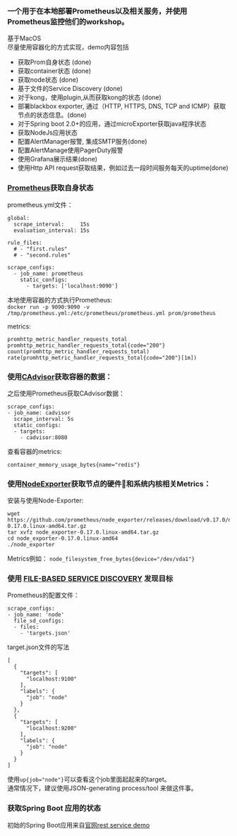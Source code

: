 ### 一个用于在本地部署Prometheus以及相关服务，并使用Prometheus监控他们的workshop。
基于MacOS  
尽量使用容器化的方式实现，demo内容包括
- 获取Prom自身状态 (done)
- 获取container状态 (done)
- 获取node状态 (done)
- 基于文件的Service Discovery (done)
- 对于kong，使用plugin,从而获取kong的状态 (done)
- 部署blackbox exporter, 通过（HTTP, HTTPS, DNS, TCP and ICMP）获取节点的状态信息。(done)
- 对于Spring boot 2.0+的应用，通过microExporter获取java程序状态
- 获取NodeJs应用状态
- 配置AlertManager报警, 集成SMTP服务(done)
- 配置AlertManage使用PagerDuty报警
- 使用Grafana展示结果(done)
- 使用Http API request获取结果，例如过去一段时间服务每天的uptime(done)


### [Prometheus](https://prometheus.io/docs/introduction/overview/)获取自身状态  
prometheus.yml文件：
```
global:
  scrape_interval:     15s 
  evaluation_interval: 15s

rule_files:
  # - "first.rules"
  # - "second.rules"

scrape_configs:
  - job_name: prometheus
    static_configs:
      - targets: ['localhost:9090']
```

本地使用容器的方式执行Prometheus:  
```docker run -p 9090:9090 -v /tmp/prometheus.yml:/etc/prometheus/prometheus.yml prom/prometheus```  

metrics:  
```
promhttp_metric_handler_requests_total
promhttp_metric_handler_requests_total{code="200"}
count(promhttp_metric_handler_requests_total)
rate(promhttp_metric_handler_requests_total{code="200"}[1m])
```

### 使用[CAdvisor](https://github.com/google/cadvisor)获取容器的数据：   
之后使用Prometheus获取CAdvisor数据：
```
scrape_configs:
- job_name: cadvisor
  scrape_interval: 5s
  static_configs:
  - targets:
    - cadvisor:8080
```
查看容器的metrics:
```
container_memory_usage_bytes{name="redis"}
```

### 使用[NodeExporter](https://github.com/prometheus/node_exporter)获取节点的硬件和系统内核相关Metrics：  
安装与使用Node-Exporter:
```
wget https://github.com/prometheus/node_exporter/releases/download/v0.17.0/node_exporter-0.17.0.linux-amd64.tar.gz
tar xvfz node_exporter-0.17.0.linux-amd64.tar.gz
cd node_exporter-0.17.0.linux-amd64
./node_exporter
```
Metrics例如：
```node_filesystem_free_bytes{device="/dev/vda1"}```

### 使用 [FILE-BASED SERVICE DISCOVERY](https://github.com/prometheus/prometheus/tree/master/discovery) 发现目标  
Prometheus的配置文件：
```
scrape_configs:
- job_name: 'node'
  file_sd_configs:
  - files:
    - 'targets.json'
```
target.json文件的写法
```
[
  {
    "targets": [
      "localhost:9100"
    ],
    "labels": {
      "job": "node"
    }
  },
  {
    "targets": [
      "localhost:9200"
    ],
    "labels": {
      "job": "node"
    }
  }
]
```
使用`up{job="node"}`可以查看这个job里面起起来的target。   
通常情况下，建议使用JSON-generating process/tool 来做这件事。

### 获取Spring Boot 应用的状态
初始的Spring Boot应用来自[官网rest service demo](https://spring.io/guides/gs/rest-service/)

